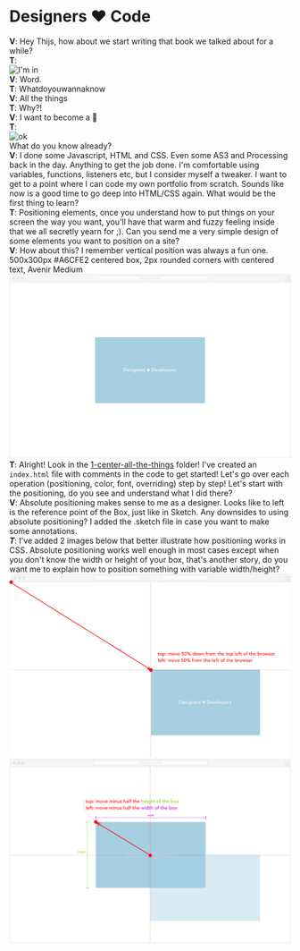 # Designers ♥ Code

**V**: Hey Thijs, how about we start writing that book we talked about for a while?  
**T**:  
![I'm in](https://media.giphy.com/media/xT1XGUM8m88TVfDh5K/giphy.gif)  
**V**: Word.  
**T**: Whatdoyouwannaknow  
**V**: All the things  
**T**: Why?!  
**V**: I want to become a 🦄  
**T**:  
![ok](https://media.giphy.com/media/a3zqvrH40Cdhu/giphy.gif)  
What do you know already?  
**V**: I done some Javascript, HTML and CSS. Even some AS3 and Processing back in the day. Anything to get the job done. I'm comfortable using variables, functions, listeners etc, but I consider myself a tweaker. I want to get to a point where I can code my own portfolio from scratch. Sounds like now is a good time to go deep into HTML/CSS again. What would be the first thing to learn?  
**T**: Positioning elements, once you understand how to put things on your screen the way you want, you'll have that warm and fuzzy feeling inside that we all secretly yearn for ;). Can you send me a very simple design of some elements you want to position on a site?  
**V**: How about this? I remember vertical position was always a fun one.  
500x300px #A6CFE2 centered box, 2px rounded corners with centered text, Avenir Medium
![](/img/example-1@2x.png)  
**T**: Alright! Look in the [1-center-all-the-things](./1-center-all-the-things) folder! I've created an `index.html` file with comments in the code to get started! Let's go over each operation (positioning, color, font, overriding) step by step! Let's start with the positioning, do you see and understand what I did there?  
**V**: Absolute positioning makes sense to me as a designer. Looks like to left is the reference point of the Box, just like in Sketch. Any downsides to using absolute positioning? I added the .sketch file in case you want to make some annotations.  
***T***: I've added 2 images below that better illustrate how positioning works in CSS. Absolute positioning works well enough in most cases except when you don't know the width or height of your box, that's another story, do you want me to explain how to position something with variable width/height?
![](/img/example-2@2x.png)  
![](/img/example-3@2x.png)  
